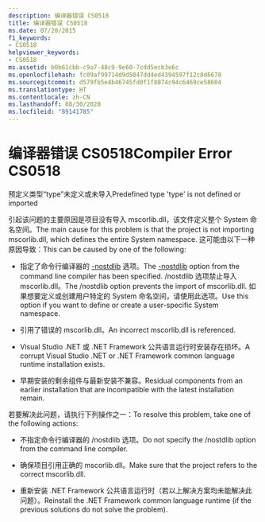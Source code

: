 ```yaml
---
description: 编译器错误 CS0518
title: 编译器错误 CS0518
ms.date: 07/20/2015
f1_keywords:
- CS0518
helpviewer_keywords:
- CS0518
ms.assetid: b0b61cbb-c9a7-48c9-9e60-7cdd5ecb3e6c
ms.openlocfilehash: fc09af99714d9d5047dd4ed4394597f12c8d6678
ms.sourcegitcommit: d579fb5e4b46745fd0f1f8874c94c6469ce58604
ms.translationtype: HT
ms.contentlocale: zh-CN
ms.lasthandoff: 08/30/2020
ms.locfileid: "89141785"
---
```

# <a name="compiler-error-cs0518"></a><span data-ttu-id="b94ce-103">编译器错误 CS0518</span><span class="sxs-lookup"><span data-stu-id="b94ce-103">Compiler Error CS0518</span></span>
<span data-ttu-id="b94ce-104">预定义类型“type”未定义或未导入</span><span class="sxs-lookup"><span data-stu-id="b94ce-104">Predefined type 'type' is not defined or imported</span></span>  
  
 <span data-ttu-id="b94ce-105">引起该问题的主要原因是项目没有导入 mscorlib.dll，该文件定义整个 System 命名空间。</span><span class="sxs-lookup"><span data-stu-id="b94ce-105">The main cause for this problem is that the project is not importing mscorlib.dll, which defines the entire System namespace.</span></span> <span data-ttu-id="b94ce-106">这可能由以下一种原因导致：</span><span class="sxs-lookup"><span data-stu-id="b94ce-106">This can be caused by one of the following:</span></span>  
  
- <span data-ttu-id="b94ce-107">指定了命令行编译器的 [-nostdlib](../compiler-options/nostdlib-compiler-option.md) 选项。</span><span class="sxs-lookup"><span data-stu-id="b94ce-107">The [-nostdlib](../compiler-options/nostdlib-compiler-option.md) option from the command line compiler has been specified.</span></span> <span data-ttu-id="b94ce-108">/nostdlib 选项禁止导入 mscorlib.dll。</span><span class="sxs-lookup"><span data-stu-id="b94ce-108">The /nostdlib option prevents the import of mscorlib.dll.</span></span> <span data-ttu-id="b94ce-109">如果想要定义或创建用户特定的 System 命名空间，请使用此选项。</span><span class="sxs-lookup"><span data-stu-id="b94ce-109">Use this option if you want to define or create a user-specific System namespace.</span></span>  
  
- <span data-ttu-id="b94ce-110">引用了错误的 mscorlib.dll。</span><span class="sxs-lookup"><span data-stu-id="b94ce-110">An incorrect mscorlib.dll is referenced.</span></span>  
  
- <span data-ttu-id="b94ce-111">Visual Studio .NET 或 .NET Framework 公共语言运行时安装存在损坏。</span><span class="sxs-lookup"><span data-stu-id="b94ce-111">A corrupt Visual Studio .NET or .NET Framework common language runtime installation exists.</span></span>  
  
- <span data-ttu-id="b94ce-112">早期安装的剩余组件与最新安装不兼容。</span><span class="sxs-lookup"><span data-stu-id="b94ce-112">Residual components from an earlier installation that are incompatible with the latest installation remain.</span></span>  
  
 <span data-ttu-id="b94ce-113">若要解决此问题，请执行下列操作之一：</span><span class="sxs-lookup"><span data-stu-id="b94ce-113">To resolve this problem, take one of the following actions:</span></span>  
  
- <span data-ttu-id="b94ce-114">不指定命令行编译器的 /nostdlib 选项。</span><span class="sxs-lookup"><span data-stu-id="b94ce-114">Do not specify the /nostdlib option from the command line compiler.</span></span>  
  
- <span data-ttu-id="b94ce-115">确保项目引用正确的 mscorlib.dll。</span><span class="sxs-lookup"><span data-stu-id="b94ce-115">Make sure that the project refers to the correct mscorlib.dll.</span></span>  
  
- <span data-ttu-id="b94ce-116">重新安装 .NET Framework 公共语言运行时（若以上解决方案均未能解决此问题）。</span><span class="sxs-lookup"><span data-stu-id="b94ce-116">Reinstall the .NET Framework common language runtime (if the previous solutions do not solve the problem).</span></span>
